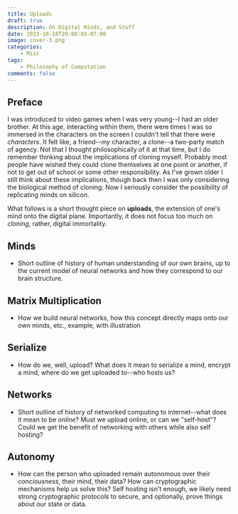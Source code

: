 ```yaml
---
title: Uploads
draft: true
description: On Digital Minds, and Stuff 
date: 2023-10-18T20:08:03-07:00
image: cover-3.png
categories:
    - Misc
tags:
    - Philosophy of Computation
comments: false
---
```


## Preface

I was introduced to video games when I was very young--I had an older brother. At this age, interacting within them, there were times I was so immersed in the characters on the screen I couldn't tell that there were _characters_. It felt like, a friend--_my_ character, a clone--a two-party match of agency. Not that I thought philosophically of it at that time, but I do remember thinking about the implications of cloning myself. Probably most people have wished they could clone themselves at one point or another, if not to get out of school or some other responsibility. As I've grown older I still think about these implications, though back then I was only considering the biological method of cloning; Now I seriously consider the possibility of replicating minds on silicon.

What follows is a short thought piece on **uploads**, the extension of one's mind onto the digital plane. Importantly, it does not focus too much on _cloning_, rather, digital immortality.

## Minds

* Short outline of history of human understanding of our own brains, up to the current model of neural networks and how they correspond to our brain structure.

## Matrix Multiplication

* How we build neural networks, how this concept directly maps onto our own minds, etc., example, with illustration

## Serialize

* How do we, well, upload? What does it mean to serialize a mind, encrypt a mind, where do we get uploaded to--who hosts us?

## Networks

* Short outline of history of networked computing to internet--what does it mean to be _online_? Must we upload online, or can we "self-host"? Could we get the benefit of networking with others while also self hosting?

## Autonomy

* How can the person who uploaded remain autonomous over their _conciousness_, their mind, their data? How can cryptographic mechanisms help us solve this? Self hosting isn't enough, we likely need strong cryptographic protocols to secure, and optionally, prove things about our state or data.
